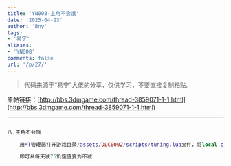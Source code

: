 ```yaml
---
title: 'YN008-主角不会饿'
date: '2025-04-23'
author: 'Bny'
tags:
- '易宁'
aliases:
- 'YN008'
comments: false
url: '/p/27/'
---
```


> 代码来源于“易宁”大佬的分享，仅供学习，不要直接复制粘贴。

原帖链接：[http://bbs.3dmgame.com/thread-3859071-1-1.html](http://bbs.3dmgame.com/thread-3859071-1-1.html)

---

```lua  

八.主角不会饿

	用MT管理器打开游戏目录/assets/DLC0002/scripts/tuning.lua文件，将local calories_per_day = 75替换为local calories_per_day = 0

	即可从每天减75饥饿值变为不减

```  

